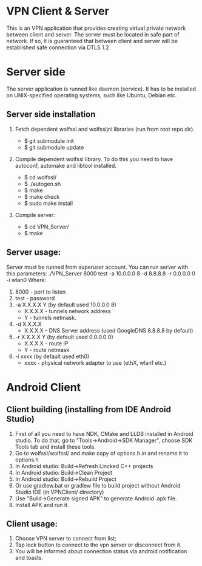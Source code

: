 # VPN Client & Server

This is an VPN application that provides creating virtual private network between client and server. The server must be located in safe part of network. If so, it is guaranteed that between client and server will be established safe connection via DTLS 1.2

# Server side

The server application is runned like daemon (service). It has to be installed on UNIX-specified operating systems, such like Ubuntu, Debian etc.

## Server side installation

1. Fetch dependent wolfssl and wolfssljni libraries (run from root repo dir).

   * $ git submodule init
   * $ git submodule update

2. Compile dependent wolfssl library. To do this you need to have autoconf, automake and libtool installed.

   * $ cd wolfssl/
   * $ ./autogen.sh
   * $ make
   * $ make check
   * $ sudo make install

3. Compile server:
  
   * $ cd VPN_Server/
   * $ make

## Server usage:
Server must be runned from superuser account. You can run server with this parameters:
./VPN_Server 8000 test -a 10.0.0.0 8 -d 8.8.8.8 -r 0.0.0.0 0 -i wlan0
Where:
1. 8000 - port to listen
2. test - password
3. -a X.X.X.X Y (by default used 10.0.0.0 8)
   * X.X.X.X - tunnels network address
   * Y - tunnels netmask.
4. -d X.X.X.X
   * X.X.X.X - DNS Server address (used GoogleDNS 8.8.8.8 by default)
5. -r X.X.X.X Y (by default used 0.0.0.0 0)
   * X.X.X.X - route IP
   * Y - route netmask
6. -i xxxx (by default used eth0)
   * xxxx - physical network adapter to use (ethX, wlan1 etc.)

# Android Client

## Client building (installing from IDE Android Studio)

1. First of all you need to have NDK, CMake and LLDB installed in Android studio. To do that, go to "Tools->Android->SDK Manager", choose SDK Tools tab and install these tools.
2. Go to wolfssl/wolfssl/ and make copy of options.h.in and rename it to options.h
3. In Android studio: Build->Refresh Lincked C++ projects
4. In Android studio: Build->Clean Project
5. In Android studio: Build->Rebuild Project
6. Or use gradlew.bat or gradlew file to build project without Android Studio IDE (in VPNClient/ directory)
7. Use "Build->Generate signed APK" to generate Android .apk file.
8. Install APK and run it.

## Client usage:

1. Choose VPN server to connect from list;
2. Tap lock button to connect to the vpn server or disconnect from it. 
3. You will be informed about connection status via android notification and toasts.


